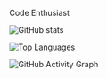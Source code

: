 Code Enthusiast


<!-- Stats -->
![GitHub stats](grs-3jysaaq60-tomhaakons-projects.vercel.app/api?username=tomhaakon&show_icons=true&include_all_commits=true&count_private=true&theme=radical)

<!-- Top Languages -->
![Top Languages](grs-3jysaaq60-tomhaakons-projects.vercel.app/api/top-langs/?username=tomhaakon&layout=compact&theme=radical&count_private=true)

<!-- Activity Graph -->
![GitHub Activity Graph](YOUR_GAG_URL/graph?username=tomhaakon&theme=react-dark&area=true&hide_border=true&custom_title=My%20Activity%20Graph&count_private=true)


